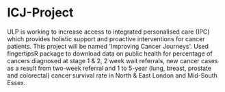 # ICJ-Project
ULP is working to increase access to integrated personalised care (IPC) which provides holistic support and proactive interventions for cancer patients. This project will be named 'Improving Cancer Journeys'.
Used fingertipsR package to download data on public health for percentage of cancers diagnosed at stage 1 & 2, 2 week wait referrals, new cancer cases as a result from two-week referral and 1 to 5-year (lung, breast, prostate and colorectal) cancer survival rate in North & East London and Mid-South Essex.
